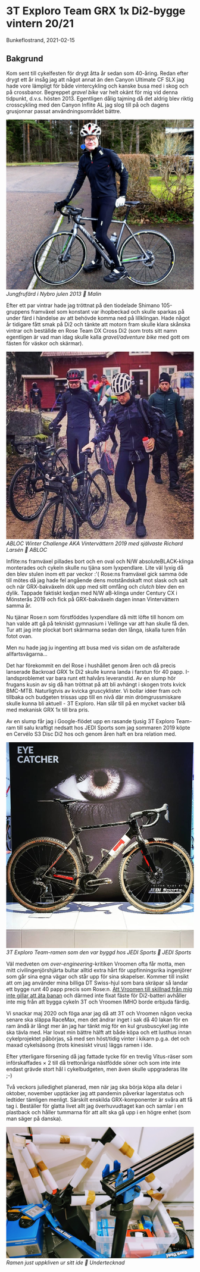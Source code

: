 # 3T Exploro Team GRX 1x Di2-bygge vintern 20/21

Bunkeflostrand, 2021-02-15

## Bakgrund
Kom sent till cykelfesten för drygt åtta år sedan som 40-åring. Redan efter drygt ett år insåg jag att något annat än den Canyon Ultimate CF SLX jag hade vore lämpligt för både vintercykling och kanske busa med i skog och på crossbanor. Begreppet *gravel bike* var helt okänt för mig vid denna tidpunkt, d.v.s. hösten 2013. Egentligen dålig tajming då det aldrig blev riktig crosscykling med den Canyon Inflite AL jag slog till på och dagens grusjonnar passat användningsområdet bättre. 

![Jungfrufärd i Nybro julen 2013 📸 Malin](../../images/inflite_maiden_voyage.jpg)*Jungfrufärd i Nybro julen 2013 📸 Malin*

Efter ett par vintrar hade jag tröttnat på den tiodelade Shimano 105-gruppens framväxel som konstant var ihopbeckad och skulle sparkas på under färd i händelse av att behövde komma ned på lillklingan. Hade något år tidigare fått smak på Di2 och tänkte att motorn fram skulle klara skånska vintrar och beställde en Rose Team DX Cross Di2 (som trots sitt namn egentligen är vad man idag skulle kalla _gravel/adventure bike_ med gott om fästen för väskor och skärmar).

![ABLOC Winter Challenge AKA Vintervättern 2019 med självaste Richard Larsén 📸 ABLOC](../../images/ABLOC_WC_2019.jpg)*ABLOC Winter Challenge AKA Vintervättern 2019 med självaste Richard Larsén 📸 ABLOC*

Inflite:ns framväxel pillades bort och en oval och N/W absoluteBLACK-klinga monterades och cykeln skulle nu tjäna som lyxpendlare. Lite väl lyxig då den blev stulen inom ett par veckor :'( Rose:ns framväxel gick samma öde till mötes då jag hade fel angående dens motståndskaft mot slask och salt och när GRX-bakväxeln dök upp med sitt omfång och _clutch_ blev den en dylik. Tappade faktiskt kedjan med N/W aB-klinga under Century CX i Mönsterås 2019 och fick på GRX-bakväxeln dagen innan Vintervättern samma år. 

Nu tjänar Rose:n som förstföddes lyxpendlare då mitt löfte till honom om han valde att gå på tekniskt gymnasium i Vellinge var att han skulle få den. Tur att jag inte plockat bort skärmarna sedan den långa, iskalla turen från fotot ovan. 

Men nu hade jag ju ingenting att busa med vis sidan om de asfalterade allfartsvägarna...

Det har förekommit en del Rose i hushållet genom åren och då precis lanserade  Backroad GRX 1x Di2 skulle kunna landa i farstun för 40 papp. I-landsproblemet var bara runt ett halvårs leveranstid. Av en slump hör frugans kusin av sig då han tröttnat på att bli avhängt i skogen trots kvick BMC-MTB. Naturligtvis av kvicka gruscyklister. Vi bollar idéer fram och tillbaka och budgeten trissas upp till en nivå där min drömgrussmiskare skulle kunna bli aktuell - 3T Exploro. Han slår till på en mycket vacker blå med mekanisk GRX 1x till bra pris.

Av en slump får jag i Google-flödet upp en rasande tjusig 3T Exploro Team-ram till salu kraftigt nedsatt hos JEDI Sports som jag sommaren 2019 köpte en Cervélo S3 Disc Di2 hos och genom åren haft en bra relation med.

![3T Exploro Team-ramen som den var byggt hos JEDI Sports 📸 JEDI Sports](../../images/Jedi_3T_Exploro_eye_catcher_instagram.jpg)*3T Exploro Team-ramen som den var byggd hos JEDI Sports 📸 JEDI Sports*

Väl medveten om _over-engineering_-kritiken Vroomen ofta får motta, men mitt civilingenjörshjärta bultar alltid extra hårt för uppfinningsrika ingenjörer som går sina egna vägar och står upp för sina skapelser. Kommer till insikt att om jag använder mina billiga DT Swiss-hjul som bara skräpar så landar ett bygge runt 40 papp precis som Rose:n. [Att Vroomen till skillnad från mig inte gillar att äta banan](https://blog.3t.bike/2019/09/11421/gravel-tech-shimano-grx/) och därmed inte fixat fäste för Di2-batteri avhåller inte mig från att bygga cykeln 3T och Vroomen IMHO borde erbjuda färdig. 

Vi snackar maj 2020 och föga anar jag då att 3T och Vroomen någon vecka senare ska släppa RaceMax, men det ändrar inget i sak då 40 lakan för en ram ändå är långt mer än jag har tänkt mig för en kul grusbuscykel jag inte ska tävla med. Har lovat min bättre hälft att både köpa och ett lusthus innan cykelprojektet påbörjas, så med sen höst/tidig vinter i kikarn p.g.a. det och maxad cykelsäsong (trots kinesiskt virus) läggs ramen i ide.

Efter ytterligare försening då jag fattade tycke för en trevlig Vitus-räser som införskaffades × 2 till då trettonåriga nästfödde söner och som inte inte endast grävde stort hål i cykelbudgeten, men även skulle uppgraderas lite ;-)

Två veckors julledighet planerad, men när jag ska börja köpa alla delar i oktober, november upptäcker jag att pandemin påverkar lagerstatus och ledtider tämligen menligt. Särskilt enskilda GRX-komponenter är svåra att få tag i. Beställer för glatta livet allt jag överhuvudtaget kan och samlar i en plastback och håller tummarna för att allt ska gå upp i en högre enhet (som man säger på danska).

![Ramen just uppkliven ur sitt ide 📸 Undertecknad](../../images/3T_Exploro_Team_frame.jpg)*Ramen just uppkliven ur sitt ide 📸 Undertecknad*







